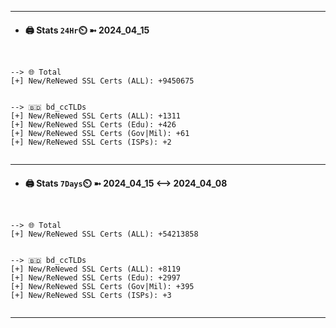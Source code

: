 

---
- #### 🖨️ **Stats** `24Hr`⏲️ ➼ 2024_04_15
```console


--> 🌐 Total
[+] New/ReNewed SSL Certs (ALL): +9450675


--> 🇧🇩 bd_ccTLDs
[+] New/ReNewed SSL Certs (ALL): +1311
[+] New/ReNewed SSL Certs (Edu): +426
[+] New/ReNewed SSL Certs (Gov|Mil): +61
[+] New/ReNewed SSL Certs (ISPs): +2


```

---
- #### 🖨️ **Stats** `7Days`⏲️ ➼ 2024_04_15 <--> 2024_04_08
```console


--> 🌐 Total
[+] New/ReNewed SSL Certs (ALL): +54213858


--> 🇧🇩 bd_ccTLDs
[+] New/ReNewed SSL Certs (ALL): +8119
[+] New/ReNewed SSL Certs (Edu): +2997
[+] New/ReNewed SSL Certs (Gov|Mil): +395
[+] New/ReNewed SSL Certs (ISPs): +3


```

---

